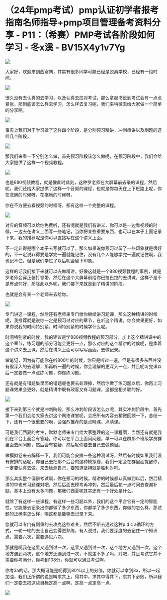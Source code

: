 # （24年pmp考试）pmp认证初学者报考指南名师指导+pmp项目管理备考资料分享 - P11：（希赛）PMP考试各阶段如何学习 - 冬x溪 - BV15X4y1v7Yg

![](img/5ab2814ff414b912637a1af51c1b5122_0.png)

大家好，欢迎来到西塞网，其实有很多同学可能已经是脱离学校，已经有一段时间。

![](img/5ab2814ff414b912637a1af51c1b5122_2.png)

很久没有去认真的去学习，以及认真去应对考试，那么拿起书说到考试会有一点点紧张，那到底该怎么样去学习，怎么样去复习呢，我们来稍微去给大家做一个简单的分享啊。



![](img/5ab2814ff414b912637a1af51c1b5122_4.png)

事实上我们对于学习做了这样四个阶段，是分别预习精讲，冲刺串讲以及刷题的这样几个阶段。

![](img/5ab2814ff414b912637a1af51c1b5122_6.png)

那我们来看一下分别怎么做，首先预习阶段该怎么做呢，在预习阶段中，我们会给大家提供了这样一个视频教程。

![](img/5ab2814ff414b912637a1af51c1b5122_8.png)

也是880视频教程，就是像此时此刻，这种罗老师在大屏幕前去录的课程，然后呢，我们还给大家提供了这样一个音频的课程，也就是你每天在上下班路上呢，你在洗碗的时候呀，在拖地的时候呀。

你在不方便去看视频的时候呀，都有这样一个完整的课程。

![](img/5ab2814ff414b912637a1af51c1b5122_10.png)

对应的音频可以给你免费听，还有呢就是我们有讲义，你可以是一边看视频的时候，一边去在讲义上面写一些笔记，当你把某些重要东西，也可以在本子上面记录下来，我的推荐呢是你可以直接写在这个讲义上面。

不一定非得是哪个本子去写就可以了，那么如果说你预习过留了一些印象就是很好的，不一定说非得要是学完一遍就能记住，没有几个人能够学完一遍就记住啊，我也记不住，但是我们学过了以后呢会留下印象。

这样的话我们接下来就可以去做精讲，好像这就是一个880视频教程的事例，就是罗老师会穿正装打领带，然后在这个大屏幕前给你巴拉巴拉的去讲课，这样子是不是有点帅好，那除此以外呢，我们接下来就是到了精讲的阶段。

也就是会有某一个老师来去给你。

![](img/5ab2814ff414b912637a1af51c1b5122_12.png)

专门讲这一课程，然后还有老师来专门给你继续讲习题课，那么这种精讲的时候呢，我推荐就是说你一定是预习过对应的章节，在听这个精讲，你会效果更好，如果你说我的时间特别紧，时间特别紧的时候学什么呢。

时间特别紧的时候，我的建议是学880视频教程的预习部分，加上这个精讲课中的这个章节，练习题的部分可能会更好一点，那么对应的这个精讲的时候呢，是拿着这个讲义去上课，然后在讲义上面可以写写画画，去做记录。

做笔记，因为有可能你在听800年的时候，你只是听过一遍，但是有很多东西并没有很深入的去理解，那再听一遍的时候，你会理解的更深入一点，并且呢听完课以后一定要做一点点练习题，你做练习题。

还有就是有错题集里面的错题呢也要去处理掉，然后你做了练习题以后，你再上习题课效果会更好，就是精讲中既有政客又有习题课，这都是相关联的好。



![](img/5ab2814ff414b912637a1af51c1b5122_14.png)

接下来到第三个就是冲刺阶段，那么冲刺阶段该怎么办呢，其实冲刺阶段中，首先第一个我们会给大家去讲这个网络课堂呃，会把所有内容去稍微回顾一下，总结一下，还有一个很重要的啊，会强烈推荐的是点睛课，点睛课。

可是我们西夏的考生，默默老师来专门给大家整理的这一课程啊，当然还有就是我们在平台上面会有答疑，你可以在平台上面问问题，单一可以在群那个班级学员群里面去问问题，然后会有答疑，然后呢你要去自己去做题目。

做模拟卷来去解释一下，我们可能会安排一些这种测试呀，然后有时候如果我们没有安排的话呢，你自己去把那个后台的这种模拟卷，我们一定会在群里面提醒你，一定要认真去做，来去检测自己，要知道坚持就是胜利对吧。

那么其实整个偏僻考试啊，你在预习的时候，精讲的时候都认真做到以后，然后精讲的中也有习题课对吧，然后后面去模考再冲刺，然后最后花一点时间去查漏补缺，基本上没有太多问题，那我们西夏呢其实还有一个好处是什么。

就除了有这样一些课程，有这样一些习题以外，我们的这个平台它有一定的智能性，它能够去记录出你都做了多少东西，你都学了多少东西，你做的怎么样，那试题的正确率怎么样，唉这都是能够去记录下来。

您就可以专门有侧重的去攻克这些难关，然后不断去通过这种p d c a循环的方式，一轮一轮的去让自己变得更熟练，有人说过，我们要深度的去记住一个知识点，需要六次，需要遇见六次。

那就是啊我在这里又遇到过一次，这里又遇到过一次，这个地方又遇到一次，这个地方遇到两次，这个地方还遇到过一次，不就差不多了吗，对吧，并且考试它并不需要你考满分，你考到108分，你就可以通过考试啊。

你考3a的话，那大概可能是呃得到80%以上的分值，你就可以拿到3a，所以一起加油，我们正所谓的说是叫求其上，得其中，求其中得其下，求其下必败，所以我们一定要去把这些目标定高一点啊，定高一点定高一点。



![](img/5ab2814ff414b912637a1af51c1b5122_16.png)